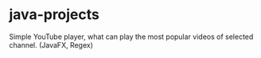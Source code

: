 # java-projects
Simple YouTube player, what can play the most popular videos of selected channel. (JavaFX, Regex)
